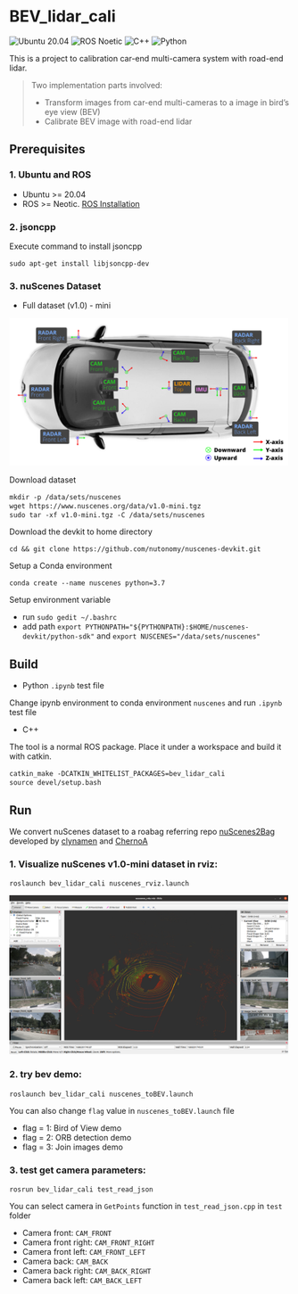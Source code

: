 # BEV_lidar_cali

![Ubuntu 20.04](https://img.shields.io/badge/OS-Ubuntu_20.04-informational?style=flat&logo=ubuntu&logoColor=white&color=2bbc8a)
![ROS Noetic](https://img.shields.io/badge/Tools-ROS_Noetic-informational?style=flat&logo=ROS&logoColor=white&color=2bbc8a)
![C++](https://img.shields.io/badge/Code-C++-informational?style=flat&logo=c%2B%2B&logoColor=white&color=2bbc8a)
![Python](https://img.shields.io/badge/Code-Python-informational?style=flat&logo=Python&logoColor=white&color=2bbc8a)

This is a project to calibration car-end multi-camera system with road-end lidar.

> Two implementation parts involved:
> - Transform images from car-end multi-cameras to a image in bird’s eye view (BEV)
> - Calibrate BEV image with road-end lidar

## Prerequisites

### 1. **Ubuntu** and **ROS**
* Ubuntu >= 20.04
* ROS    >= Neotic. [ROS Installation](http://wiki.ros.org/noetic/Installation)

### 2. **jsoncpp**
Execute command to install jsoncpp
```
sudo apt-get install libjsoncpp-dev
```

### 3. **nuScenes Dataset**
* Full dataset (v1.0) - mini

<img src="/images/sensor_setup.png" width="500" alt="Sensor_set"/>

Download dataset
```
mkdir -p /data/sets/nuscenes
wget https://www.nuscenes.org/data/v1.0-mini.tgz
sudo tar -xf v1.0-mini.tgz -C /data/sets/nuscenes
```
Download the devkit to home directory
```
cd && git clone https://github.com/nutonomy/nuscenes-devkit.git
```

Setup a Conda environment
```
conda create --name nuscenes python=3.7
```

Setup environment variable
- run `sudo gedit ~/.bashrc`
- add path `export PYTHONPATH="${PYTHONPATH}:$HOME/nuscenes-devkit/python-sdk"` and  `export NUSCENES="/data/sets/nuscenes"`

## Build
- Python `.ipynb` test file

Change ipynb environment to conda environment `nuscenes` and run `.ipynb` test file

- C++

The tool is a normal ROS package. Place it under a workspace and build it with catkin.
```
catkin_make -DCATKIN_WHITELIST_PACKAGES=bev_lidar_cali
source devel/setup.bash
```

## Run

We convert nuScenes dataset to a roabag referring repo [nuScenes2Bag](https://github.com/clynamen/nuscenes2bag) developed by [clynamen](https://github.com/clynamen/) and [
ChernoA](https://github.com/ChernoA)

### 1. Visualize nuScenes v1.0-mini dataset in rviz:
```
roslaunch bev_lidar_cali nuscenes_rviz.launch 
```
<img src="/images/nuscene_rivz.png" width="500" alt="nuscene_rviz"/>

### 2. try bev demo:
```
roslaunch bev_lidar_cali nuscenes_toBEV.launch
```
You can also change `flag` value in `nuscenes_toBEV.launch` file
  - flag = 1: Bird of View demo
  - flag = 2: ORB detection demo
  - flag = 3: Join images demo

### 3. test get camera parameters:
```
rosrun bev_lidar_cali test_read_json
```
You can select camera in `GetPoints` function in `test_read_json.cpp` in `test` folder
  - Camera front: `CAM_FRONT`
  - Camera front right: `CAM_FRONT_RIGHT`
  - Camera front left: `CAM_FRONT_LEFT`
  - Camera back: `CAM_BACK`
  - Camera back right: `CAM_BACK_RIGHT`
  - Camera back left: `CAM_BACK_LEFT`
